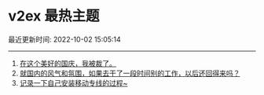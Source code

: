 # v2ex 最热主题

最近更新时间: 2022-10-02 15:05:14

--- 
1. [在这个美好的国庆，我被裁了。](https://www.v2ex.com/t/884316) 
2. [就国内的风气和氛围，如果去干了一段时间别的工作，以后还回得来吗？](https://www.v2ex.com/t/884291) 
3. [记录一下自己安装移动专线的过程~](https://www.v2ex.com/t/884303) 
